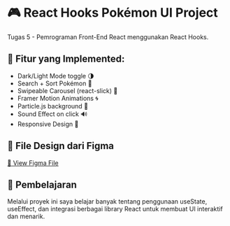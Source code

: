 # 🎮 React Hooks Pokémon UI Project

Tugas 5 - Pemrograman Front-End React menggunakan React Hooks.

## 🔧 Fitur yang Implemented:
- Dark/Light Mode toggle 🌗
- Search + Sort Pokémon 🧠
- Swipeable Carousel (react-slick) 🎡
- Framer Motion Animations 🌀
- Particle.js background 🌌
- Sound Effect on click 🔊
- Responsive Design 📱

## 📁 File Design dari Figma
[📎 View Figma File](https://www.figma.com/design/S1iYVBglO2eGKPR9Sj15PN/react-hooks-jpdi-1)

## 🧠 Pembelajaran
Melalui proyek ini saya belajar banyak tentang penggunaan useState, useEffect, dan integrasi berbagai library React untuk membuat UI interaktif dan menarik.


